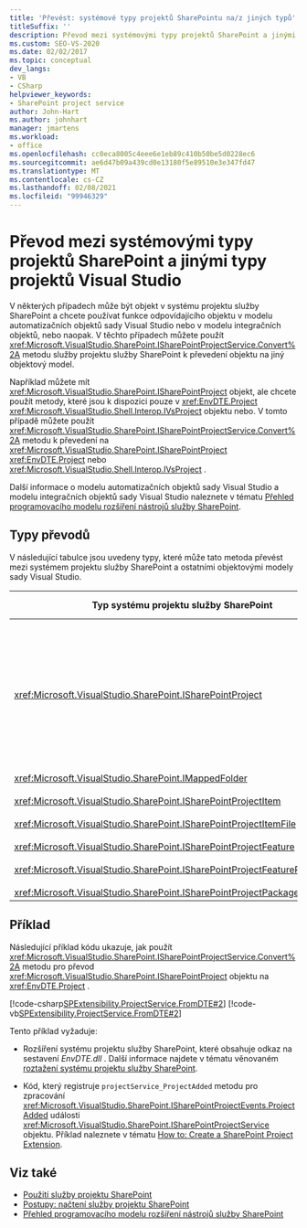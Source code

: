 ```yaml
---
title: 'Převést: systémové typy projektů SharePointu na/z jiných typů'
titleSuffix: ''
description: Převod mezi systémovými typy projektů SharePoint a jinými typy projektů Visual Studio. Podívejte se na seznam, který podrobně popisuje typy, které je možné převést.
ms.custom: SEO-VS-2020
ms.date: 02/02/2017
ms.topic: conceptual
dev_langs:
- VB
- CSharp
helpviewer_keywords:
- SharePoint project service
author: John-Hart
ms.author: johnhart
manager: jmartens
ms.workload:
- office
ms.openlocfilehash: cc0eca8005c4eee6e1eb89c410b50be5d0228ec6
ms.sourcegitcommit: ae6d47b09a439cd0e13180f5e89510e3e347fd47
ms.translationtype: MT
ms.contentlocale: cs-CZ
ms.lasthandoff: 02/08/2021
ms.locfileid: "99946329"
---
```

# <a name="convert-between-sharepoint-project-system-types-and-other-visual-studio-project-types"></a>Převod mezi systémovými typy projektů SharePoint a jinými typy projektů Visual Studio
  V některých případech může být objekt v systému projektu služby SharePoint a chcete používat funkce odpovídajícího objektu v modelu automatizačních objektů sady Visual Studio nebo v modelu integračních objektů, nebo naopak. V těchto případech můžete použít <xref:Microsoft.VisualStudio.SharePoint.ISharePointProjectService.Convert%2A> metodu služby projektu služby SharePoint k převedení objektu na jiný objektový model.

 Například můžete mít <xref:Microsoft.VisualStudio.SharePoint.ISharePointProject> objekt, ale chcete použít metody, které jsou k dispozici pouze v <xref:EnvDTE.Project> <xref:Microsoft.VisualStudio.Shell.Interop.IVsProject> objektu nebo. V tomto případě můžete použít <xref:Microsoft.VisualStudio.SharePoint.ISharePointProjectService.Convert%2A> metodu k převedení na <xref:Microsoft.VisualStudio.SharePoint.ISharePointProject> <xref:EnvDTE.Project> nebo <xref:Microsoft.VisualStudio.Shell.Interop.IVsProject> .

 Další informace o modelu automatizačních objektů sady Visual Studio a modelu integračních objektů sady Visual Studio naleznete v tématu [Přehled programovacího modelu rozšíření nástrojů služby SharePoint](../sharepoint/overview-of-the-programming-model-of-sharepoint-tools-extensions.md).

## <a name="types-of-conversions"></a>Typy převodů
 V následující tabulce jsou uvedeny typy, které může tato metoda převést mezi systémem projektu služby SharePoint a ostatními objektovými modely sady Visual Studio.

|Typ systému projektu služby SharePoint|Odpovídající typy v modelech automatizace a objektů integrace|
|------------------------------------|-------------------------------------------------------------------------|
|<xref:Microsoft.VisualStudio.SharePoint.ISharePointProject>|<xref:EnvDTE.Project><br /><br /> nebo<br /><br /> Jakékoli rozhraní v modelu integračních objektů sady Visual Studio, které je implementováno pomocí základního objektu COM pro projekt. Mezi tato rozhraní patří <xref:Microsoft.VisualStudio.Shell.Interop.IVsHierarchy> , <xref:Microsoft.VisualStudio.Shell.Interop.IVsProject> (nebo odvozené rozhraní) a <xref:Microsoft.VisualStudio.Shell.Interop.IVsBuildPropertyStorage> . Seznam hlavních rozhraní, která jsou implementována projekty, naleznete v tématu [základní komponenty modelu projektu](../extensibility/internals/project-model-core-components.md).|
|<xref:Microsoft.VisualStudio.SharePoint.IMappedFolder><br /><br /> <xref:Microsoft.VisualStudio.SharePoint.ISharePointProjectItem><br /><br /> <xref:Microsoft.VisualStudio.SharePoint.ISharePointProjectItemFile><br /><br /> <xref:Microsoft.VisualStudio.SharePoint.ISharePointProjectFeature><br /><br /> <xref:Microsoft.VisualStudio.SharePoint.ISharePointProjectFeatureResourceFile><br /><br /> <xref:Microsoft.VisualStudio.SharePoint.ISharePointProjectPackage>|<xref:EnvDTE.ProjectItem><br /><br /> nebo<br /><br /> <xref:System.UInt32>Hodnota (označovaná také jako VSITEMID), která identifikuje člena projektu v <xref:Microsoft.VisualStudio.Shell.Interop.IVsHierarchy> , který ho obsahuje. Tuto hodnotu lze předat parametru *itemid* některých <xref:Microsoft.VisualStudio.Shell.Interop.IVsHierarchy> metod.|

## <a name="example"></a>Příklad
 Následující příklad kódu ukazuje, jak použít <xref:Microsoft.VisualStudio.SharePoint.ISharePointProjectService.Convert%2A> metodu pro převod <xref:Microsoft.VisualStudio.SharePoint.ISharePointProject> objektu na <xref:EnvDTE.Project> .

 [!code-csharp[SPExtensibility.ProjectService.FromDTE#2](../sharepoint/codesnippet/CSharp/spprojectserviceaddin/connect.cs#2)]
 [!code-vb[SPExtensibility.ProjectService.FromDTE#2](../sharepoint/codesnippet/VisualBasic/spprojectserviceaddin/connect.vb#2)]

 Tento příklad vyžaduje:

- Rozšíření systému projektu služby SharePoint, které obsahuje odkaz na sestavení *EnvDTE.dll* . Další informace najdete v tématu věnovaném [roztažení systému projektu služby SharePoint](../sharepoint/extending-the-sharepoint-project-system.md).

- Kód, který registruje `projectService_ProjectAdded` metodu pro zpracování <xref:Microsoft.VisualStudio.SharePoint.ISharePointProjectEvents.ProjectAdded> události <xref:Microsoft.VisualStudio.SharePoint.ISharePointProjectService> objektu. Příklad naleznete v tématu [How to: Create a SharePoint Project Extension](../sharepoint/how-to-create-a-sharepoint-project-extension.md).

## <a name="see-also"></a>Viz také

- [Použití služby projektu SharePoint](../sharepoint/using-the-sharepoint-project-service.md)
- [Postupy: načtení služby projektu SharePoint](../sharepoint/how-to-retrieve-the-sharepoint-project-service.md)
- [Přehled programovacího modelu rozšíření nástrojů služby SharePoint](../sharepoint/overview-of-the-programming-model-of-sharepoint-tools-extensions.md)
